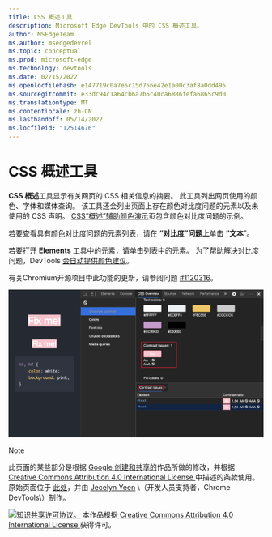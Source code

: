 ```yaml
---
title: CSS 概述工具
description: Microsoft Edge DevTools 中的 CSS 概述工具。
author: MSEdgeTeam
ms.author: msedgedevrel
ms.topic: conceptual
ms.prod: microsoft-edge
ms.technology: devtools
ms.date: 02/15/2022
ms.openlocfilehash: e147719c0a7e5c15d756e42e1a00c3af8a0dd495
ms.sourcegitcommit: e33dc94c1a64cb6a7b5c40ca6886fefa6865c9d0
ms.translationtype: MT
ms.contentlocale: zh-CN
ms.lasthandoff: 05/14/2022
ms.locfileid: "12514676"
---
```

<!-- Copyright Kayce Basques

   Licensed under the Apache License, Version 2.0 (the "License");
   you may not use this file except in compliance with the License.
   You may obtain a copy of the License at

       https://www.apache.org/licenses/LICENSE-2.0

   Unless required by applicable law or agreed to in writing, software
   distributed under the License is distributed on an "AS IS" BASIS,
   WITHOUT WARRANTIES OR CONDITIONS OF ANY KIND, either express or implied.
   See the License for the specific language governing permissions and
   limitations under the License.  -->
# <a name="css-overview-tool"></a>CSS 概述工具

<!-- the what's new entry is:
https://docs.microsoft.com/microsoft-edge/devtools-guide-chromium/whats-new/2020/10/devtools#view-and-fix-color-contrast-issues-in-the-css-overview-tool
# What's New in DevTools (Microsoft Edge 87)
### View and fix color contrast issues in the CSS Overview tool -->

**CSS 概述**工具显示有关网页的 CSS 相关信息的摘要。  此工具列出网页使用的颜色、字体和媒体查询。  该工具还会列出页面上存在颜色对比度问题的元素以及未使用的 CSS 声明。  [CSS“概述”辅助颜色演示](https://css-overview-accessible-colors-demo.glitch.me)页包含颜色对比度问题的示例。

若要查看具有颜色对比度问题的元素列表，请在 **“对比度”问题上**单击 **“文本**”。  

若要打开 **Elements** 工具中的元素，请单击列表中的元素。  为了帮助解决对比度问题，DevTools [会自动提供颜色建议](../whats-new/2020/08/devtools.md#accessible-color-suggestion-in-the-styles-pane)。


有关Chromium开源项目中此功能的更新，请参阅问题 [#1120316](https://crbug.com/1120316)。

![低颜色对比度问题。](../whats-new/media/2020/10/css-overview.msft.png)


<!-- ====================================================================== -->
> [!NOTE]
> 此页面的某些部分是根据 [Google 创建和共享的](https://developers.google.com/terms/site-policies)作品所做的修改，并根据[ Creative Commons Attribution 4.0 International License ](https://creativecommons.org/licenses/by/4.0)中描述的条款使用。
> 原始页面位于 [此处](https://developer.chrome.com/docs/devtools/css-overview/)，并由 [Jecelyn Yeen](https://developers.google.com/web/resources/contributors#jecelyn-yeen)  \（开发人员支持者，Chrome DevTools\）制作。

[![知识共享许可协议。](https://i.creativecommons.org/l/by/4.0/88x31.png)](https://creativecommons.org/licenses/by/4.0)
本作品根据[ Creative Commons Attribution 4.0 International License ](https://creativecommons.org/licenses/by/4.0)获得许可。
